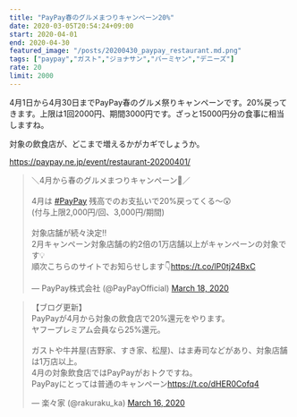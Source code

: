 ```yaml
---
title: "PayPay春のグルメまつりキャンペーン20%"
date: 2020-03-05T20:54:24+09:00
start: 2020-04-01
end: 2020-04-30
featured_image: "/posts/20200430_paypay_restaurant.md.png"
tags: ["paypay","ガスト","ジョナサン","バーミヤン","デニーズ"]
rate: 20
limit: 2000
---
```


4月1日から4月30日までPayPay春のグルメ祭りキャンペーンです。20%戻ってきます。上限は1回2000円、期間3000円です。ざっと15000円分の食事に相当しますね。

対象の飲食店が、どこまで増えるかがカギでしょうか。

https://paypay.ne.jp/event/restaurant-20200401/

<blockquote class="twitter-tweet"><p lang="ja" dir="ltr">＼4月から春のグルメまつりキャンペーン🌸／<br><br>4月は <a href="https://twitter.com/hashtag/PayPay?src=hash&amp;ref_src=twsrc%5Etfw">#PayPay</a> 残高でのお支払いで20%戻ってくる～😲<br>(付与上限2,000円/回、3,000円/期間)<br><br>対象店舗が続々決定‼️<br>2月キャンペーン対象店舗の約2倍の1万店舗以上がキャンペーンの対象です💡<br>順次こちらのサイトでお知らせします👇<a href="https://t.co/lP0tj24BxC">https://t.co/lP0tj24BxC</a></p>&mdash; PayPay株式会社 (@PayPayOfficial) <a href="https://twitter.com/PayPayOfficial/status/1240230089423388672?ref_src=twsrc%5Etfw">March 18, 2020</a></blockquote> <script async src="https://platform.twitter.com/widgets.js" charset="utf-8"></script>

<blockquote class="twitter-tweet"><p lang="ja" dir="ltr">【ブログ更新】<br>PayPayが4月から対象の飲食店で20%還元をやります。<br>ヤフープレミアム会員なら25%還元。<br><br>ガストや牛丼屋(吉野家、すき家、松屋)、はま寿司などがあり、対象店舗は1万店以上。<br>4月の対象飲食店ではPayPayがおトクですね。<br>PayPayにとっては普通のキャンペーン<a href="https://t.co/dHER0Cofq4">https://t.co/dHER0Cofq4</a></p>&mdash; 楽々家 (@rakuraku_ka) <a href="https://twitter.com/rakuraku_ka/status/1239691612382322688?ref_src=twsrc%5Etfw">March 16, 2020</a></blockquote> <script async src="https://platform.twitter.com/widgets.js" charset="utf-8"></script>

